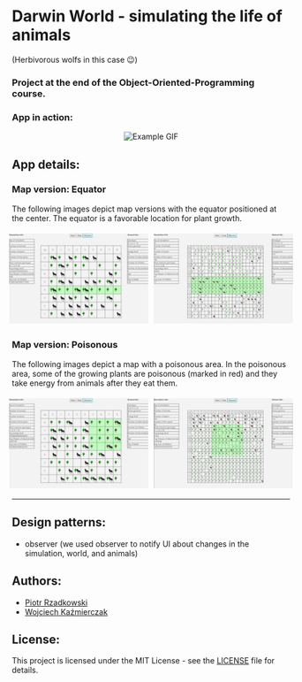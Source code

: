 # Darwin World - simulating the life of animals

(Herbivorous wolfs in this case :wink:)

### Project at the end of the Object-Oriented-Programming course.

### App in action:

<div align="center">
    <img src="example/example.gif" alt="Example GIF">
</div>

## App details:

### Map version: Equator

<p>The following images depict map versions with the equator positioned at the center. The equator is a favorable location for plant growth.</p>

<div align="center" style="display: flex; justify-content: center;">
    <img src="example/equator.jpg" alt="Equator map" width="50%" style="margin: 5px;">
    <img src="example/equatorBig.jpg" alt="Big equator map" width="50%" style="margin: 5px;">
</div>

### Map version: Poisonous

<p>The following images depict a map with a poisonous area. In the poisonous area, some of the growing plants are poisonous (marked in red) and they take energy from animals after they eat them.</p>

<div align="center" style="display: flex; justify-content: center;">
    <img src="example/poisonous.jpg" alt="Poisonous map" width="50%" style="margin: 5px;">
    <img src="example/poisonousBig.jpg" alt="Big poisonous map" width="50%" style="margin: 5px;">
</div>

---

## Design patterns: <br>

- observer (we used observer to notify UI about changes in the simulation, world, and animals)

## Authors:

- [Piotr Rzadkowski](https://github.com/ReptilianEye)
- [Wojciech Kaźmierczak](https://github.com/wkazmierczak)

## License:

This project is licensed under the MIT License - see the [LICENSE](LICENSE) file for details.
